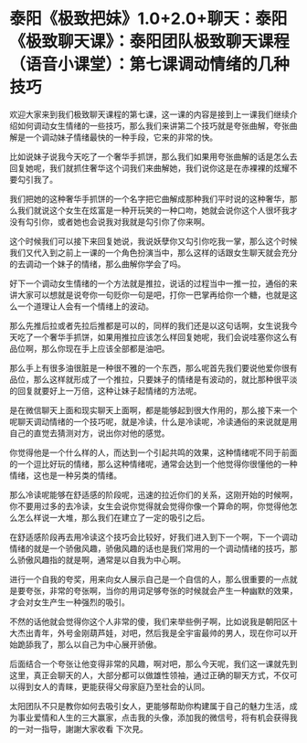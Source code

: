 # 泰阳《极致把妹》1.0+2.0+聊天：泰阳《极致聊天课》：泰阳团队极致聊天课程（语音小课堂）：第七课调动情绪的几种技巧

欢迎大家来到我们极致聊天课程的第七课，这一课的内容是接到上一课我们继续介绍如何调动女生情绪的一些技巧，那么我们来讲第二个技巧就是夸张曲解，夸张曲解是一个调动妹子情绪最快的一种手段，它来的非常的快。

比如说妹子说我今天吃了一个奢华手抓饼，那么我们如果用夸张曲解的话是怎么去回复她呢，我们就抓住奢华这个词我们来曲解她，我们说你这是在赤裸裸的炫耀不要勾引我了。

我们把她的这种奢华手抓饼的一个名字把它曲解成那种我们平时说的这种奢华，那么我们就说这个女生在炫富是一种开玩笑的一种口吻，她就会说你这个人很坏我才没有勾引你，或者她也会说我对我就是勾引你了你来啊。

这个时候我们可以接下来回复她说，我说妖孽你又勾引你吃我一掌，那么这个时候我们又代入到之前上一课的一个角色扮演当中，那么这样的话跟女生聊天就会充分的去调动一个妹子的情绪，那么曲解你学会了吗。

好下一个调动女生情绪的一个方法就是推拉，说话的过程当中一推一拉，通俗的来讲大家可以想就是说夸你一句贬你一句是吧，打你一巴掌再给你一个糖，也就是这么一个道理让人会有一个情绪上的波动。

那么先推后拉或者先拉后推都是可以的，同样的我们还是以这句话啊，女生说我今天吃了一个奢华手抓饼，如果用推拉应该怎么样回复她呢，我们会说哇塞你这么有品位啊，那么你现在手上应该全部都是油吧。

那么手上有很多油很脏是一种很不雅的一个东西，那么呢首先我们要说他爱你很有品位，那么这样就形成了一个推拉，只要妹子的情绪是有波动的，就比那种很平淡的回复就要好上一万倍，这种让妹子起情绪的方法呢。

是在微信聊天上面和现实聊天上面啊，都是能够起到很大作用的，那么接下来一个呢聊天调动情绪的一个技巧呢，就是冷读，什么是冷读呢，冷读通俗的来说就是用自己的直觉去猜测对方，说出你对他的感觉。

你觉得他是一个什么样的人，而达到一个引起共鸣的效果，这种情绪呢不同于前面的一个逗比好玩的情绪，那么这种情绪呢，通常会达到一个他觉得你很懂他的一种情绪，这也是一种另类的情绪。

那么冷读呢能够在舒适感的阶段呢，迅速的拉近你们的关系，这刚开始的时候啊，你不要用过多的去冷读，女生会说你觉得就会觉得你像一个算命的啊，你觉得他怎么怎么样说一大堆，那么我们在建立了一定的吸引之后。

在舒适感阶段再去用冷读这个技巧会比较好，好我们进入到下一个啊，下一个调动情绪的就是一个骄傲风趣，骄傲风趣的话也是我们常用的一个调动情绪的技巧，那么骄傲风趣指的就是啊，通常是以自我为中心啊。

进行一个自我的夸奖，用来向女人展示自己是一个自信的人，那么很重要的一点就是要夸张，非常的夸张啊，当你的用词足够夸张的时候就会产生一种幽默的效果，才会对女生产生一种强烈的吸引。

不然的话他就会觉得你这个人非常的傻，我们来举些例子啊，比如说我是朝阳区十大杰出青年，外号金刚葫芦娃，对吧，然后我是全宇宙最帅的男人，现在你可以开始跪舔我了，那么以自己为中心展开骄傲。

后面结合一个夸张让他变得非常的风趣，啊对吧，那么今天呢，我们这一课就先到这里，真正会聊天的人，大部分都可以做雄性领袖，通过正确的聊天方式，不仅可以得到女人的青睐，更能获得父母家庭乃至社会的认同。

太阳团队不只是教你如何去吸引女人，更能够帮助你构建属于自己的魅力生活，成为事业爱情和人生的三大赢家，点击我的头像，添加我的微信号，将有机会获得我的一对一指导，謝謝大家收看 下次見。

